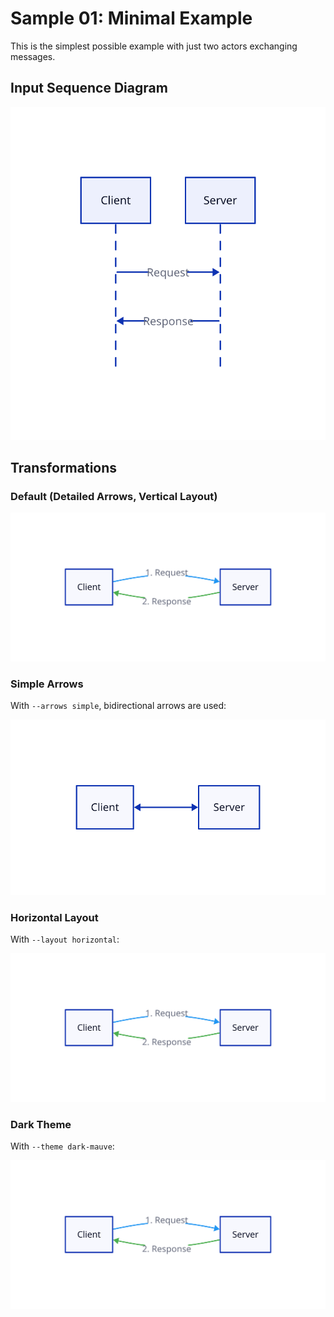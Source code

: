 # Sample 01: Minimal Example

This is the simplest possible example with just two actors exchanging messages.

## Input Sequence Diagram

![Sequence Diagram](build/sequence.svg)

## Transformations

### Default (Detailed Arrows, Vertical Layout)

![Default Boxes and Arrows](build/boxes-default.svg)

### Simple Arrows

With `--arrows simple`, bidirectional arrows are used:

![Simple Arrows](build/boxes-simple.svg)

### Horizontal Layout

With `--layout horizontal`:

![Horizontal Layout](build/boxes-horizontal.svg)

### Dark Theme

With `--theme dark-mauve`:

![Dark Theme](build/boxes-dark.svg)
